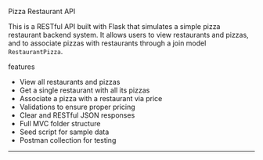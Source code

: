 Pizza Restaurant API

This is a RESTful API built with Flask that simulates a simple pizza restaurant backend system. It allows users to view restaurants and pizzas, and to associate pizzas with restaurants through a join model `RestaurantPizza`. 


features

- View all restaurants and pizzas
- Get a single restaurant with all its pizzas
- Associate a pizza with a restaurant via price
- Validations to ensure proper pricing
- Clear and RESTful JSON responses
- Full MVC folder structure
- Seed script for sample data
- Postman collection for testing

---



